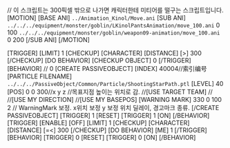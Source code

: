 ﻿// 이 스크립트는 300픽셀 밖으로 나가면 캐릭터한테 미티어를 떨구는 스크립트입니다.
[MOTION]
[BASE ANI] `../Animation_Kinol/Move.ani`
[SUB ANI]
`../../../equipment/monster/goblin/LKinolPantsAnimation/move_100.ani` 0 100
`../../../equipment/monster/goblin/weapon09-animation/move_100.ani` 0 200
[/SUB ANI]
[/MOTION]

[TRIGGER]
	[LIMIT] 1
[CHECKUP] [CHARACTER]
	[DISTANCE] [>] 300
[/CHECKUP]
[DO BEHAVIOR] [CHECKUP OBJECT] 0
[/TRIGGER]	
[BEHAVIOR] // 0 
	[CREATE PASSIVEOBJECT]
		[INDEX] 40004//索引编号
		[PARTICLE FILENAME] `../../../PassiveObject/Common/Particle/ShootingStarPath.ptl`
		[LEVEL] 40
		[POS] 0 0 300//x y z //목표지점 높이는 위치로 감.
		//[USE TARGET TEAM] // 
		//[USE MY DIRECTION]
		//[USE MY BASEPOS]
		[WARNING MARK] 330 0 100 2 // WarningMark 보정. x위치 보정 y 보정 위치 딜레이, 경고마크 종류.
	[/CREATE PASSIVEOBJECT]
	[TRIGGER] 1 [RESET]
	[TRIGGER] 1 [ON]
[/BEHAVIOR]
[TRIGGER]
[ENABLE] [OFF]
[LIMIT] 1
[CHECKUP] [CHARACTER]
	[DISTANCE] [=<] 300
[/CHECKUP]
[DO BEHAVIOR] [ME] 1
[/TRIGGER]
[BEHAVIOR]
	[TRIGGER] 0 [RESET]
	[TRIGGER] 0 [ON]
[/BEHAVIOR]